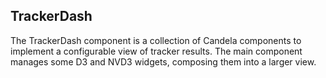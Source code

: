 ## TrackerDash

The TrackerDash component is a collection of Candela components to implement a
configurable view of tracker results. The main component manages some D3 and
NVD3 widgets, composing them into a larger view.
